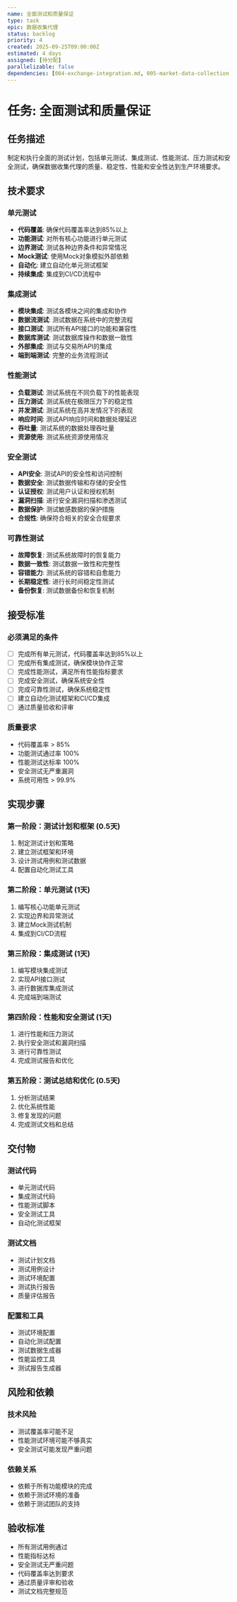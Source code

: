```yaml
---
name: 全面测试和质量保证
type: task
epic: 数据收集代理
status: backlog
priority: 4
created: 2025-09-25T09:00:00Z
estimated: 4 days
assigned: [待分配]
parallelizable: false
dependencies: [004-exchange-integration.md, 005-market-data-collection.md, 006-position-management.md, 007-order-management.md, 009-data-processing.md, 010-api-services.md]
---
```


# 任务: 全面测试和质量保证

## 任务描述
制定和执行全面的测试计划，包括单元测试、集成测试、性能测试、压力测试和安全测试，确保数据收集代理的质量、稳定性、性能和安全性达到生产环境要求。

## 技术要求

### 单元测试
- **代码覆盖**: 确保代码覆盖率达到85%以上
- **功能测试**: 对所有核心功能进行单元测试
- **边界测试**: 测试各种边界条件和异常情况
- **Mock测试**: 使用Mock对象模拟外部依赖
- **自动化**: 建立自动化单元测试框架
- **持续集成**: 集成到CI/CD流程中

### 集成测试
- **模块集成**: 测试各模块之间的集成和协作
- **数据流测试**: 测试数据在系统中的完整流程
- **接口测试**: 测试所有API接口的功能和兼容性
- **数据库测试**: 测试数据库操作和数据一致性
- **外部集成**: 测试与交易所API的集成
- **端到端测试**: 完整的业务流程测试

### 性能测试
- **负载测试**: 测试系统在不同负载下的性能表现
- **压力测试**: 测试系统在极限压力下的稳定性
- **并发测试**: 测试系统在高并发情况下的表现
- **响应时间**: 测试API响应时间和数据处理延迟
- **吞吐量**: 测试系统的数据处理吞吐量
- **资源使用**: 测试系统资源使用情况

### 安全测试
- **API安全**: 测试API的安全性和访问控制
- **数据安全**: 测试数据传输和存储的安全性
- **认证授权**: 测试用户认证和授权机制
- **漏洞扫描**: 进行安全漏洞扫描和渗透测试
- **数据保护**: 测试敏感数据的保护措施
- **合规性**: 确保符合相关的安全合规要求

### 可靠性测试
- **故障恢复**: 测试系统故障时的恢复能力
- **数据一致性**: 测试数据一致性和完整性
- **容错能力**: 测试系统的容错和自愈能力
- **长期稳定性**: 进行长时间稳定性测试
- **备份恢复**: 测试数据备份和恢复机制

## 接受标准

### 必须满足的条件
- [ ] 完成所有单元测试，代码覆盖率达到85%以上
- [ ] 完成所有集成测试，确保模块协作正常
- [ ] 完成性能测试，满足所有性能指标要求
- [ ] 完成安全测试，确保系统安全性
- [ ] 完成可靠性测试，确保系统稳定性
- [ ] 建立自动化测试框架和CI/CD集成
- [ ] 通过质量验收和评审

### 质量要求
- 代码覆盖率 > 85%
- 功能测试通过率 100%
- 性能测试达标率 100%
- 安全测试无严重漏洞
- 系统可用性 > 99.9%

## 实现步骤

### 第一阶段：测试计划和框架 (0.5天)
1. 制定测试计划和策略
2. 建立测试框架和环境
3. 设计测试用例和测试数据
4. 配置自动化测试工具

### 第二阶段：单元测试 (1天)
1. 编写核心功能单元测试
2. 实现边界和异常测试
3. 建立Mock测试机制
4. 集成到CI/CD流程

### 第三阶段：集成测试 (1天)
1. 编写模块集成测试
2. 实现API接口测试
3. 进行数据库集成测试
4. 完成端到端测试

### 第四阶段：性能和安全测试 (1天)
1. 进行性能和压力测试
2. 执行安全测试和漏洞扫描
3. 进行可靠性测试
4. 完成测试报告和优化

### 第五阶段：测试总结和优化 (0.5天)
1. 分析测试结果
2. 优化系统性能
3. 修复发现的问题
4. 完成测试文档和总结

## 交付物

### 测试代码
- 单元测试代码
- 集成测试代码
- 性能测试脚本
- 安全测试工具
- 自动化测试框架

### 测试文档
- 测试计划文档
- 测试用例设计
- 测试环境配置
- 测试执行报告
- 质量评估报告

### 配置和工具
- 测试环境配置
- 自动化测试配置
- 测试数据生成器
- 性能监控工具
- 测试报告生成器

## 风险和依赖

### 技术风险
- 测试覆盖率可能不足
- 性能测试环境可能不够真实
- 安全测试可能发现严重问题

### 依赖关系
- 依赖于所有功能模块的完成
- 依赖于测试环境的准备
- 依赖于测试团队的支持

## 验收标准
- 所有测试用例通过
- 性能指标达标
- 安全测试无严重问题
- 代码覆盖率达到要求
- 通过质量评审和验收
- 测试文档完整规范